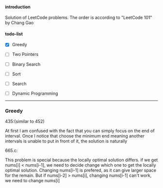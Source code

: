 #### introduction

Solution of LeetCode problems. The order is according to "LeetCode 101" by Chang Gao

#### todo-list

- [x] Greedy
- [ ] Two Pointers
- [ ] Binary Search
- [ ] Sort
- [ ] Search
- [ ] Dynamic Programming




---

### Greedy

435:(similar to 452)

At first I am confused with the fact that you can simply focus on the end of interval. Once I notice that choose the minimum end meaning another intervals is unable to put in front of it, the solution is naturally

665.c:

This problem is special because the locally optimal solution differs. if we get nums[i] < nums[i-1], we need to decide change which one to get the locally optimal solution. Changing nums[i-1] is prefered, as it can give larger space for the remain. But if nums[i-2] >  nums[i], changing nums[i-1] can't work, we need to change nums[i]

